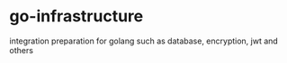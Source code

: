 # go-infrastructure
integration preparation for golang such as database, encryption, jwt and others
